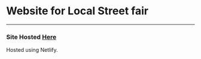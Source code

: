 # Website for Local Street fair
- - -

### Site Hosted [Here](www.stretfairutah.com)

Hosted using Netlify.